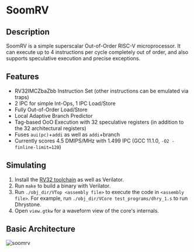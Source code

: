# SoomRV
## Description
SoomRV is a simple superscalar Out-of-Order RISC-V microprocessor. It can execute up to 4 instructions per cycle completely out of order, and also supports speculative execution and precise exceptions.

## Features
- RV32IMCZbaZbb Instruction Set (other instructions can be emulated via traps)
- 2 IPC for simple Int-Ops, 1 IPC Load/Store
- Fully Out-of-Order Load/Store
- Local Adaptive Branch Predictor
- Tag-based OoO Execution with 32 speculative registers (in addition to the 32 architectural registers)
- Fuses `aui(pc)`+`addi` as well as `addi`+branch
- Currently scores 4.5 DMIPS/MHz with 1.499 IPC (GCC 11.1.0, `-O2 -finline-limit=128`)

## Simulating
1. Install the [RV32 toolchain](https://github.com/riscv-collab/riscv-gnu-toolchain) as well as Verilator.
2. Run `make` to build a binary with Verilator.
3. Run `./obj_dir/VTop <assembly file>` to execute the code in `<assembly file>`. For example, run `./obj_dir/VCore test_programs/dhry_1.s` to run Dhrystone.
4. Open `view.gtkw` for a waveform view of the core's internals.

## Basic Architecture
![soomrv](https://user-images.githubusercontent.com/39701487/191944891-083a4855-76c8-482b-99e3-48dd6bacaa15.svg)
